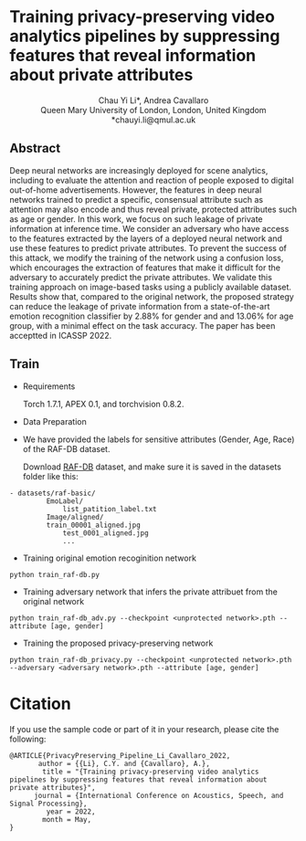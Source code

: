# Training privacy-preserving video analytics pipelines by suppressing features that reveal information about private attributes
<p align="center">
Chau Yi Li*, Andrea Cavallaro</br>
Queen Mary University of London, London, United Kingdom</br>
*chauyi.li@qmul.ac.uk</br>
</p>




## Abstract
Deep neural networks are increasingly deployed for scene analytics, including to evaluate the attention and reaction of people exposed to digital out-of-home advertisements. However,  the features in deep neural networks trained to predict a specific, consensual attribute such as attention may also encode and thus reveal private, protected attributes such as age or gender. In this work, we focus on such leakage of private information at inference time. We consider an adversary who have access to the features extracted by the layers of a deployed  neural network and use these features to predict private attributes. To prevent the success of this attack, we modify the training of the network using a confusion loss, which encourages the extraction of features that make it difficult for the adversary to accurately predict the private attributes. We validate this training approach on image-based tasks using a publicly available dataset. Results show that, compared to the original network,  the proposed strategy can reduce the leakage of private information from a state-of-the-art emotion recognition classifier by 2.88% for gender and and 13.06% for age group, with a minimal effect on the task accuracy. The paper has been acceptted in ICASSP 2022. 

## Train
- Requirements

  Torch 1.7.1, APEX 0.1, and torchvision 0.8.2.

- Data Preparation
- 
  We have provided the labels for sensitive attributes (Gender, Age, Race) of the RAF-DB dataset. 

  Download [RAF-DB](http://www.whdeng.cn/RAF/model1.html#dataset) dataset, and make sure it is saved in the datasets folder like this:
 
```
- datasets/raf-basic/
         EmoLabel/
             list_patition_label.txt
         Image/aligned/
	     train_00001_aligned.jpg
             test_0001_aligned.jpg
             ...
```
- Training original emotion recoginition network 
```
python train_raf-db.py
```

- Training adversary network that infers the private attribuet from the original network
```
python train_raf-db_adv.py --checkpoint <unprotected network>.pth --attribute [age, gender]
```

- Training the proposed privacy-preserving network 
```
python train_raf-db_privacy.py --checkpoint <unprotected network>.pth --adversary <adversary network>.pth --attribute [age, gender]
```

# Citation
If you use the sample code or part of it in your research, please cite the following:

```
@ARTICLE{PrivacyPreserving_Pipeline_Li_Cavallaro_2022,
       author = {{Li}, C.Y. and {Cavallaro}, A.},
        title = "{Training privacy-preserving video analytics pipelines by suppressing features that reveal information about private attributes}",
      journal = {International Conference on Acoustics, Speech, and Signal Processing},
         year = 2022,
        month = May,
}
```

